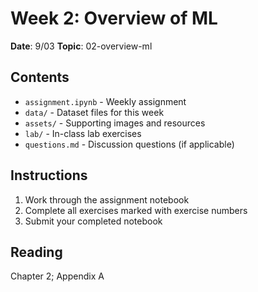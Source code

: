 # Week 2: Overview of ML

**Date**: 9/03
**Topic**: 02-overview-ml

## Contents

- `assignment.ipynb` - Weekly assignment
- `data/` - Dataset files for this week
- `assets/` - Supporting images and resources
- `lab/` - In-class lab exercises
- `questions.md` - Discussion questions (if applicable)

## Instructions

1. Work through the assignment notebook
2. Complete all exercises marked with exercise numbers
3. Submit your completed notebook

## Reading

Chapter 2; Appendix A
